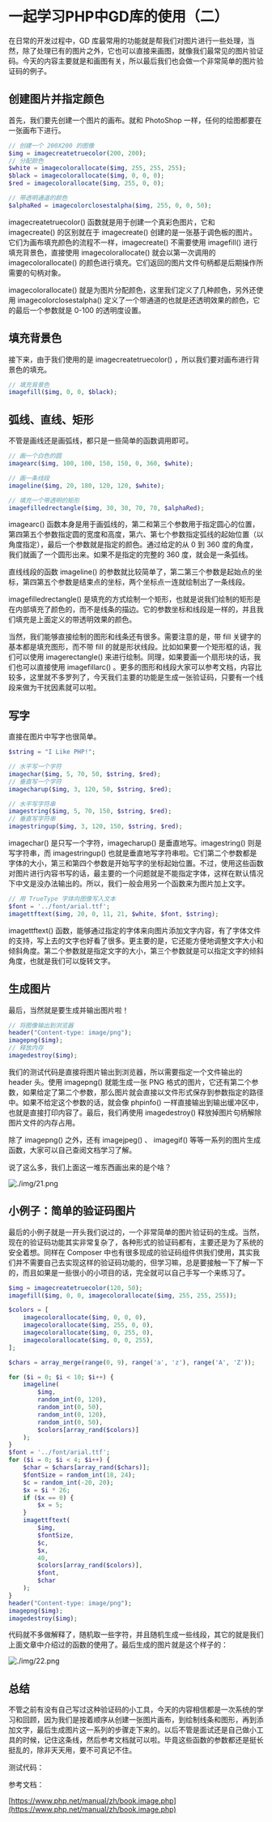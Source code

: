 # 一起学习PHP中GD库的使用（二）

在日常的开发过程中，GD 库最常用的功能就是帮我们对图片进行一些处理，当然，除了处理已有的图片之外，它也可以直接来画图，就像我们最常见的图片验证码。今天的内容主要就是和画图有关，所以最后我们也会做一个非常简单的图片验证码的例子。

## 创建图片并指定颜色

首先，我们要先创建一个图片的画布。就和 PhotoShop 一样，任何的绘图都要在一张画布下进行。

```php
// 创建一个 200X200 的图像
$img = imagecreatetruecolor(200, 200);
// 分配颜色
$white = imagecolorallocate($img, 255, 255, 255);
$black = imagecolorallocate($img, 0, 0, 0);
$red = imagecolorallocate($img, 255, 0, 0);

// 带透明通道的颜色
$alphaRed = imagecolorclosestalpha($img, 255, 0, 0, 50);
```

imagecreatetruecolor() 函数就是用于创建一个真彩色图片，它和 imagecreate() 的区别就在于 imagecreate() 创建的是一张基于调色板的图片。它们为画布填充颜色的流程不一样，imagecreate() 不需要使用 imagefill() 进行填充背景色，直接使用 imagecolorallocate() 就会以第一次调用的 imagecolorallocate() 的颜色进行填充。它们返回的图片文件句柄都是后期操作所需要的句柄对象。

imagecolorallocate() 就是为图片分配颜色，这里我们定义了几种颜色，另外还使用 imagecolorclosestalpha() 定义了一个带通道的也就是还透明效果的颜色，它的最后一个参数就是 0-100 的透明度设置。

## 填充背景色

接下来，由于我们使用的是 imagecreatetruecolor() ，所以我们要对画布进行背景色的填充。

```php
// 填充背景色
imagefill($img, 0, 0, $black);
```

## 弧线、直线、矩形

不管是画线还是画弧线，都只是一些简单的函数调用即可。

```php
// 画一个白色的圆
imagearc($img, 100, 100, 150, 150, 0, 360, $white);

// 画一条线段
imageline($img, 20, 180, 120, 120, $white);

// 填充一个带透明的矩形
imagefilledrectangle($img, 30, 30, 70, 70, $alphaRed);
```

imagearc() 函数本身是用于画弧线的，第二和第三个参数用于指定圆心的位置，第四第五个参数指定圆的宽度和高度，第六、第七个参数指定弧线的起始位置（以角度指定），最后一个参数就是指定的颜色。通过给定的从 0 到 360 度的角度，我们就画了一个圆形出来。如果不是指定的完整的 360 度，就会是一条弧线。

直线线段的函数 imageline() 的参数就比较简单了，第二第三个参数是起始点的坐标，第四第五个参数是结束点的坐标，两个坐标点一连就绘制出了一条线段。

imagefilledrectangle() 是填充的方式绘制一个矩形，也就是说我们绘制的矩形是在内部填充了颜色的，而不是线条的描边。它的参数坐标和线段是一样的，并且我们填充是上面定义的带透明效果的颜色。

当然，我们能够直接绘制的图形和线条还有很多。需要注意的是，带 fill 关键字的基本都是填充图形，而不带 fill 的就是形状线段。比如如果要一个矩形框的话，我们可以使用 imagerectangle() 来进行绘制。同理，如果要画一个扇形块的话，我们也可以直接使用 imagefillarc() 。更多的图形和线段大家可以参考文档，内容比较多，这里就不多罗列了，今天我们主要的功能是生成一张验证码，只要有一个线段来做为干扰因素就可以啦。

## 写字

直接在图片中写字也很简单。

```php
$string = "I Like PHP!";

// 水平写一个字符
imagechar($img, 5, 70, 50, $string, $red);
// 垂直写一个字符
imagecharup($img, 3, 120, 50, $string, $red);

// 水平写字符串
imagestring($img, 5, 70, 150, $string, $red);
// 垂直写字符串
imagestringup($img, 3, 120, 150, $string, $red);
```

imagechar() 是只写一个字符，imagecharup() 是垂直地写。imagestring() 则是写字符串，而 imagestringup() 也就是垂直地写字符串啦。它们第二个参数都是字体的大小，第三和第四个参数是开始写字的坐标起始位置。不过，使用这些函数对图片进行内容书写的话，最主要的一个问题就是不能指定字体，这样在默认情况下中文是没办法输出的。所以，我们一般会用另一个函数来为图片加上文字。

```php
// 用 TrueType 字体向图像写入文本
$font = '../font/arial.ttf';
imagettftext($img, 20, 0, 11, 21, $white, $font, $string);
```

imagettftext() 函数，能够通过指定的字体来向图片添加文字内容，有了字体文件的支持，写上去的文字也好看了很多。更主要的是，它还能方便地调整文字大小和倾斜角度。第二个参数就是指定文字的大小，第三个参数就是可以指定文字的倾斜角度，也就是我们可以旋转文字。

## 生成图片

最后，当然就是要生成并输出图片啦！

```php
// 将图像输出到浏览器
header("Content-type: image/png");
imagepng($img);
// 释放内存
imagedestroy($img);
```

我们的测试代码是直接将图片输出到浏览器，所以需要指定一个文件输出的 header 头。使用 imagepng() 就能生成一张 PNG 格式的图片，它还有第二个参数，如果给定了第二个参数，那么图片就会直接以文件形式保存到参数指定的路径中。如果不给定这个参数的话，就会像 phpinfo() 一样直接输出到输出缓冲区中，也就是直接打印内容了。最后，我们再使用 imagedestroy() 释放掉图片句柄解除图片文件的内存占用。

除了 imagepng() 之外，还有 imagejpeg() 、 imagegif() 等等一系列的图片生成函数，大家可以自己查阅文档学习了解。

说了这么多，我们上面这一堆东西画出来的是个啥？

![./img/21.png](./img/21.png)

## 小例子：简单的验证码图片

最后的小例子就是一开头我们说过的，一个非常简单的图片验证码的生成。当然，现在的验证码功能其实非常复杂了，各种形式的验证码都有，主要还是为了系统的安全着想。同样在 Composer 中也有很多现成的验证码组件供我们使用，其实我们并不需要自己去实现这样的验证码功能的，但学习嘛，总是要接触一下了解一下的，而且如果是一些很小的小项目的话，完全就可以自己手写一个来练习了。

```php
$img = imagecreatetruecolor(120, 50);
imagefill($img, 0, 0, imagecolorallocate($img, 255, 255, 255));

$colors = [
    imagecolorallocate($img, 0, 0, 0),
    imagecolorallocate($img, 255, 0, 0),
    imagecolorallocate($img, 0, 255, 0),
    imagecolorallocate($img, 0, 0, 255),
];

$chars = array_merge(range(0, 9), range('a', 'z'), range('A', 'Z'));

for ($i = 0; $i < 10; $i++) {
    imageline(
        $img,
        random_int(0, 120),
        random_int(0, 50),
        random_int(0, 120),
        random_int(0, 50),
        $colors[array_rand($colors)]
    );
}
$font = '../font/arial.ttf';
for ($i = 0; $i < 4; $i++) {
    $char = $chars[array_rand($chars)];
    $fontSize = random_int(18, 24);
    $c = random_int(-20, 20);
    $x = $i * 26;
    if ($x == 0) {
        $x = 5;
    }
    imagettftext(
        $img, 
        $fontSize, 
        $c, 
        $x, 
        40, 
        $colors[array_rand($colors)], 
        $font, 
        $char
    );
}
header("Content-type: image/png");
imagepng($img);
imagedestroy($img);
```

代码就不多做解释了，随机取一些字符，并且随机生成一些线段，其它的就是我们上面文章中介绍过的函数的使用了。最后生成的图片就是这个样子的：

![./img/22.png](./img/22.png)

## 总结

不管之前有没有自己写过这种验证码的小工具，今天的内容相信都是一次系统的学习和回顾，因为我们是按着顺序从创建一张图片画布，到绘制线条和图形，再到添加文字，最后生成图片这一系列的步骤走下来的。以后不管是面试还是自己做小工具的时候，记住这条线，然后参考文档就可以啦。毕竟这些函数的参数都还是挺长挺乱的，除非天天用，要不可真记不住。

测试代码：

参考文档：

[https://www.php.net/manual/zh/book.image.php](https://www.php.net/manual/zh/book.image.php)